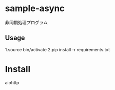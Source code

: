 # sample-async

非同期処理プログラム

## Usage
1.source bin/activate
2.pip install -r requirements.txt

# Install
aiohttp